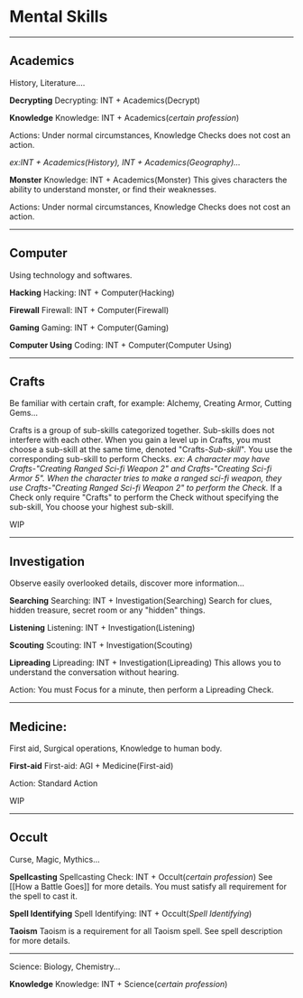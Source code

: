 # Mental Skills
---

## Academics
History, Literature....

**Decrypting**
Decrypting: INT + Academics(Decrypt)

**Knowledge**
Knowledge: INT + Academics(*certain profession*)

Actions: Under normal circumstances, Knowledge Checks does not cost an action.

*ex:INT + Academics(History), INT + Academics(Geography)...*

**Monster**
Knowledge: INT + Academics(Monster)
This gives characters the ability to understand monster, or find their weaknesses.

Actions: Under normal circumstances, Knowledge Checks does not cost an action.

---

## Computer
Using technology and softwares.

**Hacking**
Hacking: INT + Computer(Hacking)

**Firewall**
Firewall: INT + Computer(Firewall)

**Gaming**
Gaming: INT + Computer(Gaming)

**Computer Using**
Coding: INT + Computer(Computer Using)

---

## Crafts
Be familiar with certain craft, for example: Alchemy, Creating Armor, Cutting Gems...

Crafts is a group of sub-skills categorized together. Sub-skills does not interfere with each other.
When you gain a level up in Crafts, you must choose a sub-skill at the same time, denoted "Crafts-*Sub-skill*". You use the corresponding sub-skill to perform Checks.
*ex: A character may have Crafts-"Creating Ranged Sci-fi Weapon 2" and Crafts-"Creating Sci-fi Armor 5". When the character tries to make a ranged sci-fi weapon, they use Crafts-"Creating Ranged Sci-fi Weapon 2" to perform the Check.*
If a Check only require "Crafts" to perform the Check without specifying the sub-skill, You choose your highest sub-skill.  

WIP

---

## Investigation
Observe easily overlooked details, discover more information...

**Searching**
Searching: INT + Investigation(Searching)
Search for clues, hidden treasure, secret room or any "hidden" things.

**Listening**
Listening: INT + Investigation(Listening)

**Scouting**
Scouting: INT + Investigation(Scouting)

**Lipreading**
Lipreading: INT + Investigation(Lipreading)
This allows you to understand the conversation without hearing.

Action: You must Focus for a minute, then perform a Lipreading Check.

---

## Medicine:
First aid, Surgical operations, Knowledge to human body.

**First-aid**
First-aid: AGI + Medicine(First-aid)

Action: Standard Action

WIP

---

## Occult
Curse, Magic, Mythics...

**Spellcasting**
Spellcasting Check: INT + Occult(*certain profession*)
See [[How a Battle Goes]] for more details.
You must satisfy all requirement for the spell to cast it.

**Spell Identifying**
Spell Identifying: INT + Occult(*Spell Identifying*)

**Taoism**
Taoism is a requirement for all Taoism spell.
See spell description for more details.

---

Science:
Biology, Chemistry...

**Knowledge**
Knowledge: INT + Science(*certain profession*)

